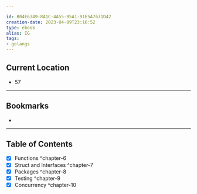 ```yaml
---

id: B04E6349-8A1C-4A55-95A1-91E5A7671D42
creation-date: 2023-04-09T23:16:52 
type: ebook
alias: IG
tags:
- golangs
---
```


## Current Location
- 57

---
## Bookmarks 
- 

---
## Table of Contents
- [x] Functions ^chapter-6
- [x] Struct and Interfaces ^chapter-7
- [x] Packages ^chapter-8
- [x] Testing ^chapter-9
- [x] Concurrency ^chapter-10